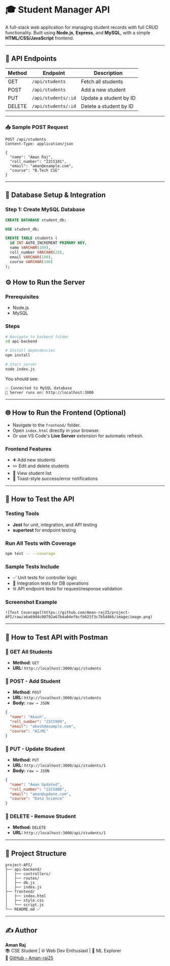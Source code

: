 # 🎓 Student Manager API

A full-stack web application for managing student records with full CRUD functionality. Built using **Node.js**, **Express**, and **MySQL**, with a simple **HTML/CSS/JavaScript** frontend.

---

## 📌 API Endpoints

| Method | Endpoint               | Description             |
|--------|------------------------|-------------------------|
| GET    | `/api/students`        | Fetch all students      |
| POST   | `/api/students`        | Add a new student       |
| PUT    | `/api/students/:id`    | Update a student by ID  |
| DELETE | `/api/students/:id`    | Delete a student by ID  |

---

### 📥 Sample POST Request

```http
POST /api/students
Content-Type: application/json

{
  "name": "Aman Raj",
  "roll_number": "22CS101",
  "email": "aman@example.com",
  "course": "B.Tech CSE"
}
```

---

## 🧩 Database Setup & Integration

### Step 1: Create MySQL Database

```sql
CREATE DATABASE student_db;

USE student_db;

CREATE TABLE students (
  id INT AUTO_INCREMENT PRIMARY KEY,
  name VARCHAR(100),
  roll_number VARCHAR(20),
  email VARCHAR(100),
  course VARCHAR(100)
);
```

## ⚙️ How to Run the Server

### Prerequisites
- Node.js
- MySQL

### Steps

```bash
# Navigate to backend folder
cd api-backend

# Install dependencies
npm install

# Start server
node index.js
```

You should see:
```
✅ Connected to MySQL database
📍 Server runs on: http://localhost:3000
```

---

## 🌐 How to Run the Frontend (Optional)

- Navigate to the `frontend/` folder.
- Open `index.html` directly in your browser.
- Or use VS Code's **Live Server** extension for automatic refresh.

### Frontend Features
- ➕ Add new students  
- ✏️ Edit and delete students  
- 👀 View student list  
- 🔔 Toast-style success/error notifications  

---

## 🧪 How to Test the API

### Testing Tools

- **Jest** for unit, integration, and API testing
- **supertest** for endpoint testing

### Run All Tests with Coverage

```bash
npm test -- --coverage
```

### Sample Tests Include

- ✅ Unit tests for controller logic
- 🔄 Integration tests for DB operations
- 🌐 API endpoint tests for request/response validation

### Screenshot Example

```
![Test Coverage](https://github.com/Aman-raj25/project-API/raw/a6a69d4c00792a67b4a04efbcfb023f3c7b5d466/image/image.png)

```

---

## 🧪 How to Test API with Postman

### 🔹 GET All Students
- **Method:** `GET`  
- **URL:** `http://localhost:3000/api/students`

### 🔹 POST - Add Student
- **Method:** `POST`  
- **URL:** `http://localhost:3000/api/students`  
- **Body:** `raw → JSON`

```json
{
  "name": "Akash",
  "roll_number": "22CS999",
  "email": "akash@example.com",
  "course": "AI/ML"
}
```

### 🔹 PUT - Update Student
- **Method:** `PUT`  
- **URL:** `http://localhost:3000/api/students/1`  
- **Body:** `raw → JSON`

```json
{
  "name": "Aman Updated",
  "roll_number": "22CS888",
  "email": "aman@update.com",
  "course": "Data Science"
}
```

### 🔹 DELETE - Remove Student
- **Method:** `DELETE`  
- **URL:** `http://localhost:3000/api/students/1`

---

## 📂 Project Structure

```
project-API/
├── api-backend/
│   ├── controllers/
│   ├── routes/
│   ├── db.js
│   ├── index.js
├── frontend/
│   ├── index.html
│   ├── style.css
│   └── script.js
└── README.md ✅
```

---

## ✍️ Author

**Aman Raj**  
📚 CSE Student | 🌐 Web Dev Enthusiast | 🤖 ML Explorer  
🔗 [GitHub – Aman-raj25](https://github.com/Aman-raj25)
